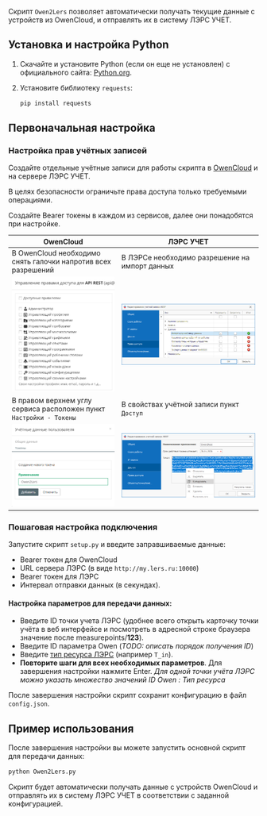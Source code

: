 Скрипт `Owen2Lers` позволяет автоматически получать текущие данные с устройств из OwenCloud, и отправлять их в систему ЛЭРС УЧЕТ.

## Установка и настройка Python

1. Скачайте и установите Python (если он еще не установлен) с официального сайта: [Python.org](https://www.python.org/).
2. Установите библиотеку `requests`:

   ```sh
   pip install requests
   ```
## Первоначальная настройка

### Настройка прав учётных записей

Создайте отдельные учётные записи для работы скрипта в [OwenCloud](https://web.owencloud.ru/) и на сервере ЛЭРС УЧЕТ.

В целях безопасности ограничьте права доступа только требуемыми операциями.

Создайте Bearer токены в каждом из сервисов, далее они понадобятся при настройке.




| OwenCloud | ЛЭРС УЧЕТ |
| ------ | ------ |
| В OwenCloud необходимо снять галочки напротив всех разрешений | В ЛЭРСе необходимо разрешение на импорт данных |
| ![owen_perm](/docs/owen_perm.png) | ![lers_perm](/docs/lers_perm.png) |
| В правом верхнем углу сервиса расположен пункт `Настройки - Токены` | В свойствах учётной записи пункт `Доступ` |
| ![owen_token](/docs/owen_token.png) | ![lers_token](/docs/lers_token.png) |


### Пошаговая настройка подключения

Запустите скрипт `setup.py` и введите заправшиваемые данные:

   - Bearer токен для OwenCloud
   - URL сервера ЛЭРС (в виде `http://my.lers.ru:10000`)
   - Bearer токен для ЛЭРС
   - Интервал отправки данных (в секундах).

#### Настройка параметров для передачи данных:
   - Введите ID точки учета ЛЭРС (удобнее всего открыть карточку точки учёта в веб интерфейсе и посмотреть в адресной строке браузера значение после measurepoints/**123**).
   - Введите ID параметра Owen (*TODO: описать порядок получения ID*)
   - Введите [тип ресурса ЛЭРС](https://docs.lers.ru/fw/api/Lers.Data.DataParameter.html) (например `T_in`).
   - **Повторите шаги для всех необходимых параметров**. Для завершения настройки нажмите Enter.
   *Для одной точки учёта ЛЭРС можно указать множество значений ID Owen : Тип ресурса*

После завершения настройки скрипт сохранит конфигурацию в файл `config.json`.

## Пример использования

После завершения настройки вы можете запустить основной скрипт для передачи данных:

```sh
python Owen2Lers.py
```

Скрипт будет автоматически получать данные с устройств OwenCloud и отправлять их в систему ЛЭРС УЧЕТ в соответствии с заданной конфигурацией.
